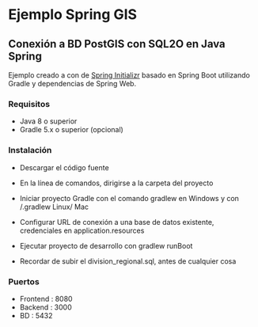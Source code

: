# Ejemplo Spring GIS
## Conexión a BD PostGIS con SQL2O en Java Spring

Ejemplo creado a con de [Spring Initializr](https://start.spring.io/) basado en Spring Boot utilizando Gradle y dependencias de Spring Web.

### Requisitos
* Java 8 o superior 
* Gradle 5.x o superior (opcional)

### Instalación
* Descargar el código fuente
* En la línea de comandos, dirigirse a la carpeta del proyecto
* Iniciar proyecto Gradle con el comando gradlew en Windows y con /.gradlew Linux/ Mac

* Configurar URL de conexión a una base de datos existente, credenciales en application.resources 

* Ejecutar proyecto de desarrollo con gradlew runBoot

* Recordar de subir el division_regional.sql, antes de cualquier cosa

### Puertos
* Frontend : 8080
* Backend : 3000
* BD : 5432

